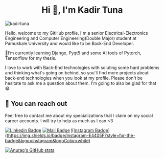 <h1 align="center">Hi 👋, I'm Kadir Tuna</h1>  

<p align="left"> <img src="https://komarev.com/ghpvc/?username=kadirtuna&label=Profile%20views&color=00ad0c&style=flat" alt="kadirtuna" />

<p>Hello, welcome to my GitHub profile. I'm a senior Electrical-Electronics Engineering and Computer Engineering(Double Major) student at Pamukkale University and would like to be Back-End Developer. </p>
 
<p>🌱I’m currently learning Django, Pyqt5 and some AI tools of Pytorch, Tensorflow for my thesis.</p>
<p>I love to work with Back-End technologies with soluting some hard problems and thinking what's going on behind, so you'll find more projects about back-end technologies when you look at my profile. Please don't be hesitate to ask me a question about them. I'm going to also be glad for that😁 </p>

## 🤗 You can reach out

Feel free to contact me about my specializations that I claim on my social career accounts. I will try to help as much as I can <3

[![Linkedin Badge](https://img.shields.io/badge/linkedin-%230077B5.svg?&style=for-the-badge&logo=linkedin&logoColor=white)](https://www.linkedin.com/in/kadirtuna/)
[![Mail Badge](https://img.shields.io/badge/email-c14438?style=for-the-badge&logo=Gmail&logoColor=white&link=mailto:kadirbey832832@gmail.com)](mailto:kadirbey832832@gmail.com)
[![Instagram Badge]((https://img.shields.io/badge/Instagram-E4405F?style=for-the-badge&logo=instagram&logoColor=white)](https://instagram.com/kadir.tuna)

   
[![Anurag's GitHub stats](https://github-readme-stats.vercel.app/api?username=kadirtuna)](https://github.com/anuraghazra/github-readme-stats)
